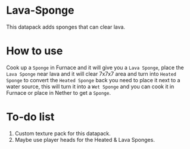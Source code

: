 # Lava-Sponge
This datapack adds sponges that can clear lava.
# How to use
Cook up a `Sponge` in Furnace and it will give you a `Lava Sponge`, place the `Lava Sponge` near lava and it will clear 7x7x7 area and turn into `Heated Sponge` to convert the `Heated Sponge` back you need to place it next to a water source, this will turn it into a `Wet Sponge` and you can cook it in Furnace or place in Nether to get a `Sponge`.
# To-do list
1. Custom texture pack for this datapack.
2. Maybe use player heads for the Heated & Lava Sponges.

